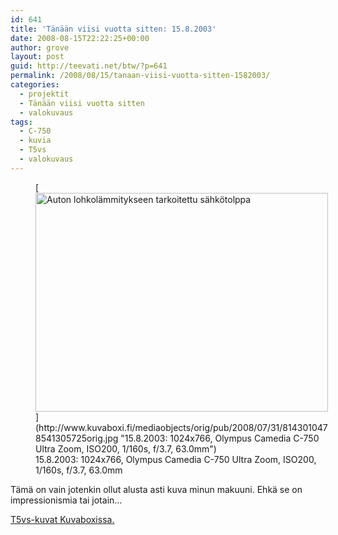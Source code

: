 ```yaml
---
id: 641
title: 'Tänään viisi vuotta sitten: 15.8.2003'
date: 2008-08-15T22:22:25+00:00
author: grove
layout: post
guid: http://teevati.net/btw/?p=641
permalink: /2008/08/15/tanaan-viisi-vuotta-sitten-1582003/
categories:
  - projektit
  - Tänään viisi vuotta sitten
  - valokuvaus
tags:
  - C-750
  - kuvia
  - T5vs
  - valokuvaus
---
```

<figure style="width: 468px" class="wp-caption aligncenter">[<img title="Auton lohkolämmitykseen tarkoitettu sähkötolppa" src="http://www.kuvaboxi.fi/mediaobjects/pub/2008/07/31/8143010478541305725web_0.jpg" alt="Auton lohkolämmitykseen tarkoitettu sähkötolppa" width="468" height="350" />](http://www.kuvaboxi.fi/mediaobjects/orig/pub/2008/07/31/8143010478541305725orig.jpg "15.8.2003: 1024x766, Olympus Camedia C-750 Ultra Zoom, ISO200, 1/160s, f/3.7, 63.0mm")<figcaption class="wp-caption-text">15.8.2003: 1024x766, Olympus Camedia C-750 Ultra Zoom, ISO200, 1/160s, f/3.7, 63.0mm</figcaption></figure> 

Tämä on vain jotenkin ollut alusta asti kuva minun makuuni. Ehkä se on impressionismia tai jotain&#8230;

[T5vs-kuvat Kuvaboxissa.](http://www.kuvaboxi.fi/julkinen/29poj+taavetti-btw-t5vs.html "Kuvaboxi - BTW: T5vs (Taavetti)")